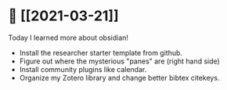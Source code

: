 # 📆 [[2021-03-21]]

Today I learned more about obsidian!

- Install the researcher starter template from github.
- Figure out where the mysterious "panes" are (right hand side)
- Install community plugins like calendar.
- Organize my Zotero library and change better bibtex citekeys.